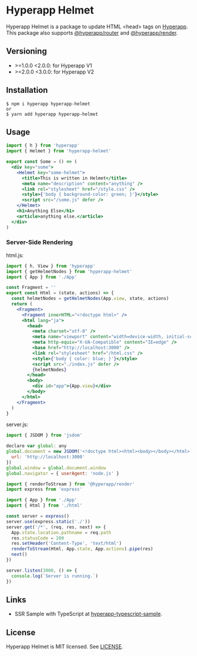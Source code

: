 # Hyperapp Helmet

Hyperapp Helmet is a package to update HTML &lt;head&gt; tags on [Hyperapp](https://github.com/jorgebucaran/hyperapp).
This package also supports [@hyperapp/router](https://github.com/hyperapp/router) and [@hyperapp/render](https://github.com/kriasoft/hyperapp-render).

## Versioning

- &gt;=1.0.0 &lt;2.0.0: for Hyperapp V1
- &gt;=2.0.0 &lt;3.0.0: for Hyperapp V2

## Installation

```shell-session
$ npm i hyperapp hyperapp-helmet
or
$ yarn add hyperapp hyperapp-helmet
```

## Usage

```jsx
import { h } from 'hyperapp'
import { Helmet } from 'hyperapp-helmet'

export const Some = () => (
  <div key="some">
    <Helmet key="some-helmet">
      <title>This is written in Helmet</title>
      <meta name="description" content="anything" />
      <link rel="stylesheet" href="/style.css" />
      <style>{'body { background-color: green; }'}</style>
      <script src="/some.js" defer />
    </Helmet>
    <h1>Anything Else</h1>
    <article>anything else.</article>
  </div>
)
```

### Server-Side Rendering

html.js:

```jsx
import { h, View } from 'hyperapp'
import { getHelmetNodes } from 'hyperapp-helmet'
import { App } from './App'

const Fragment = ''
export const Html = (state, actions) => {
  const helmetNodes = getHelmetNodes(App.view, state, actions)
  return (
    <Fragment>
      <Fragment innerHTML="<!doctype html>" />
      <html lang="ja">
        <head>
          <meta charset="utf-8" />
          <meta name="viewport" content="width=device-width, initial-scale=1" />
          <meta http-equiv="X-UA-Compatible" content="IE=edge" />
          <base href="http://localhost:3000" />
          <link rel="stylesheet" href="/html.css" />
          <style>{'body { color: blue; }'}</style>
          <script src="./index.js" defer />
          {helmetNodes}
        </head>
        <body>
          <div id="app">{App.view}</div>
        </body>
      </html>
    </Fragment>
  )
}
```

server.js:

```js
import { JSDOM } from 'jsdom'

declare var global: any
global.document = new JSDOM('<!doctype html><html><body></body></html>', {
  url: 'http://localhost:3000'
})
global.window = global.document.window
global.navigator = { userAgent: 'node.js' }

import { renderToStream } from '@hyperapp/render'
import express from 'express'

import { App } from './App'
import { Html } from './html'

const server = express()
server.use(express.static('./'))
server.get('/*', (req, res, next) => {
  App.state.location.pathname = req.path
  res.statusCode = 200
  res.setHeader('Content-Type', 'text/html')
  renderToStream(Html, App.state, App.actions).pipe(res)
  next()
})

server.listen(3000, () => {
  console.log(`Server is running.`)
})
```

## Links

- SSR Sample with TypeScript at [hyperapp-typescript-sample](https://github.com/babie/hyperapp-typescript-sample).

## License

Hyperapp Helmet is MIT licensed. See [LICENSE](./LICENSE.md).
